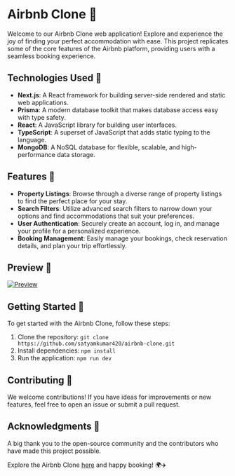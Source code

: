 # Airbnb Clone 🏡

Welcome to our Airbnb Clone web application! Explore and experience the joy of finding your perfect accommodation with ease. This project replicates some of the core features of the Airbnb platform, providing users with a seamless booking experience.

## Technologies Used 🚀

- **Next.js**: A React framework for building server-side rendered and static web applications.
- **Prisma**: A modern database toolkit that makes database access easy with type safety.
- **React**: A JavaScript library for building user interfaces.
- **TypeScript**: A superset of JavaScript that adds static typing to the language.
- **MongoDB**: A NoSQL database for flexible, scalable, and high-performance data storage.

## Features 🌟

- **Property Listings**: Browse through a diverse range of property listings to find the perfect place for your stay.
- **Search Filters**: Utilize advanced search filters to narrow down your options and find accommodations that suit your preferences.
- **User Authentication**: Securely create an account, log in, and manage your profile for a personalized experience.
- **Booking Management**: Easily manage your bookings, check reservation details, and plan your trip effortlessly.

## Preview 📸

[![Preview](https://github.com/satyamkumar420/airbnb-clone/assets/98641231/6cc1f328-7d93-4a1b-9fcc-1c43eca2aa19)](https://book-rooms.vercel.app/)

## Getting Started 🚀

To get started with the Airbnb Clone, follow these steps:

1. Clone the repository: `git clone https://github.com/satyamkumar420/airbnb-clone.git`
2. Install dependencies: `npm install`
3. Run the application: `npm run dev`

## Contributing 🤝

We welcome contributions! If you have ideas for improvements or new features, feel free to open an issue or submit a pull request.

## Acknowledgments 🙌

A big thank you to the open-source community and the contributors who have made this project possible.

Explore the Airbnb Clone [here](https://book-rooms.vercel.app/) and happy booking! 🌍✈️
